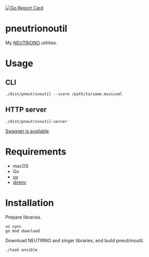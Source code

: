 [![Go Report Card](https://goreportcard.com/badge/github.com/berquerant/pneutrinoutil)](https://goreportcard.com/report/github.com/berquerant/pneutrinoutil)

# pneutrionoutil

My [NEUTRIONO](https://studio-neutrino.com/) utilities.

# Usage

## CLI

``` shell
./dist/pneutrinoutil --score /path/to/some.musicxml
```

## HTTP server

``` shell
./dist/pneutrinoutil-server
```

[Swagger is available](http://localhost:9101/v1/swagger/index.html).

# Requirements

- macOS
- Go
- [uv](https://github.com/astral-sh/uv)
- [direnv](https://github.com/direnv/direnv)

# Installation

Prepare libraries.

``` shell
uv sync
go mod download
```

Download NEUTRINO and singer libraries, and build pneutrinoutil.

``` shell
./task ansible
```
